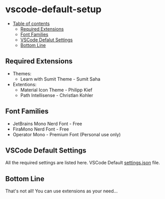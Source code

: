 # vscode-default-setup

- [Table of contents](#)
  - [Required Extensions](#required-extensions)
  - [Font Families](#font-families)
  - [VSCode Defalut Settings](#vscode-default-settings)
  - [Bottom Line](#bottom-line)

## Required Extensions
- Themes:
  - Learn with Sumit Theme - Sumit Saha
- Extentions:
  - Material Icon Theme - Philipp Kief
  - Path Intellisense - Christlan Kohler

## Font Families
- JetBrains Mono Nerd Font - Free
- FiraMono Nerd Font - Free
- Operator Mono - Premium Font (Personal use only)

## VSCode Default Settings
All the required settings are listed here. VSCode Default [settings.json]('./settings.json') file.

## Bottom Line
That's not all! You can use extensions as your need...